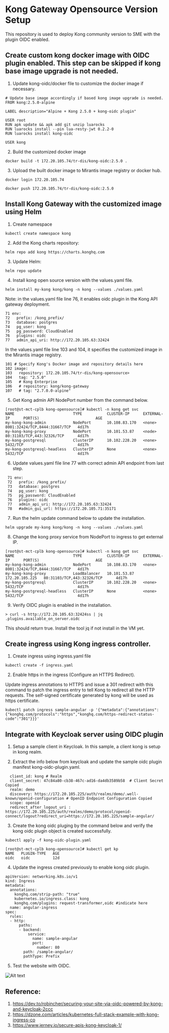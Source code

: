 # Kong Gateway Opensource Version Setup

This repository is used to deploy Kong community version to SME with the plugin OIDC enabled.

## Create custom kong docker image with OIDC plugin enabled. This step can be skipped if kong base image upgrade is not needed.

1. Update kong-oidc/docker file to customize the docker image if necessary.

```
# Update base image accordingly if based kong image upgrade is needed.
FROM kong:2.5.0-alpine	

LABEL description="Alpine + Kong 2.5.0 + kong-oidc plugin"

USER root
RUN apk update && apk add git unzip luarocks
RUN luarocks install --pin lua-resty-jwt 0.2.2-0
RUN luarocks install kong-oidc

USER kong
```

2. Build the customized docker image

```
docker build -t 172.20.105.74/tr-dis/kong-oidc:2.5.0 .
```

3. Upload the built docker image to Mirantis image registry or docker hub.

```
docker login 172.20.105.74
```

```
docker push 172.20.105.74/tr-dis/kong-oidc:2.5.0
```

## Install Kong Gateway with the customized image using Helm

1. Create namespace

```
kubectl create namespace kong
```

2. Add the Kong charts repository:

```
helm repo add kong https://charts.konghq.com
```

3. Update Helm:

```
helm repo update
```

4. Install kong open source version with the values.yaml file.

```
helm install my-kong kong/kong -n kong --values ./values.yaml
```

Note: in the values.yaml file line 76, it enables oidc plugin in the Kong API gateway deployment.

```
71 env:
72   prefix: /kong_prefix/
73   database: postgres
74   pg_user: kong
75   pg_password: CloudEnabled
76   plugins: oidc
77   admin_api_uri: http://172.20.105.63:32424
```

In the values.yaml file line 103 and 104, it specifies the customized image in the Mirantis image registry.

```
101 # Specify Kong's Docker image and repository details here
102 image:
103   repository: 172.20.105.74/tr-dis/kong-opensource>
104   tag: "2.5.0"
105   # Kong Enterprise
106   # repository: kong/kong-gateway
107   # tag: "2.7.0.0-alpine"
```

5. Get Kong admin API NodePort number from the command below.

```
[root@st-mct-cplb kong-opensource]# kubectl -n kong get svc
NAME                          TYPE           CLUSTER-IP      EXTERNAL-IP      PORT(S)                         AGE
my-kong-kong-admin            NodePort       10.108.83.170   <none>           8001:32424/TCP,8444:31667/TCP   4d17h
my-kong-kong-proxy            NodePort       10.101.53.87    <node>           80:31103/TCP,443:32326/TCP      4d17h
my-kong-postgresql            ClusterIP      10.102.228.20   <none>           5432/TCP                        4d17h
my-kong-postgresql-headless   ClusterIP      None            <none>           5432/TCP                        4d17h
```

6. Update values.yaml file line 77 with correct admin API endpoint from last step.

```
 71 env:
 72   prefix: /kong_prefix/
 73   database: postgres
 74   pg_user: kong
 75   pg_password: CloudEnabled
 76   plugins: oidc
 77   admin_api_uri: http://172.20.105.63:32424
 78   #admin_gui_url: https://172.20.105.71:35171
```

7. Run the helm update command below to update the installation.

```
helm upgrade my-kong kong/kong -n kong --values ./values.yaml
```

8. Change the kong proxy service from NodePort to ingress to get external IP.

```
[root@st-mct-cplb kong-opensource]# kubectl -n kong get svc
NAME                          TYPE           CLUSTER-IP      EXTERNAL-IP      PORT(S)                         AGE
my-kong-kong-admin            NodePort       10.108.83.170   <none>           8001:32424/TCP,8444:31667/TCP   4d17h
my-kong-kong-proxy            LoadBalancer   10.101.53.87    172.20.105.225   80:31103/TCP,443:32326/TCP      4d17h
my-kong-postgresql            ClusterIP      10.102.228.20   <none>           5432/TCP                        4d17h
my-kong-postgresql-headless   ClusterIP      None            <none>           5432/TCP                        4d17h
```

9. Verify OIDC plugin is enabled in the installation.

```
> curl -s http://172.20.105.63:32424ss | jq .plugins.available_on_server.oidc
```

This should return true. Install the tool jq if not install in the VM yet.


## Create ingress using Kong ingress controller.

1. Create ingress using ingress.yaml file

```
kubectl create -f ingress.yaml
```

2. Enable https in the ingress (Configure an HTTPS Redirect).

Update ingress annotations to HTTPS and issue a 301 redirect with this command to patch the ingress entry to tell Kong to redirect all the HTTP requests. The self-signed certificate generated by kong will be used as https certificate.

```
kubectl patch ingress sample-angular -p '{"metadata":{"annotations":{"konghq.com/protocols":"https","konghq.com/https-redirect-status-code":"301"}}}'
```

## Integrate with Keycloak server using OIDC plugin

1. Setup a sample client in Keycloak. In this sample, a client kong is setup in kong realm.

2. Extract the info below from keycloak and update the sample oidc plugin manifest kong-oidc-plugin.yaml.

```
  client_id: kong # Realm
  client_secret: 47c84a80-cb38-467c-ad16-da4db3589b58  # Client Secret Copied
  realm: demo
  discovery: https://172.20.105.225/auth/realms/demo/.well-known/openid-configuration # OpenID Endpoint Configuration Copied
  scope: openid
  redirect_after_logout_uri : https://172.20.105.225/auth/realms/demo/protocol/openid-connect/logout?redirect_uri=https://172.20.105.225/sample-angular/
```

3. Create the kong oidc pluging by the command below and verify the kong oidc plugin object is created successfully.

```
kubectl apply -f kong-oidc-plugin.yaml

[root@st-mct-cplb kong-opensource]# kubectl get kp
NAME   PLUGIN-TYPE   AGE
oidc   oidc          12d
```

4. Update the ingress created previously to enable kong oidc plugin.

```
apiVersion: networking.k8s.io/v1
kind: Ingress
metadata:
  annotations:
    konghq.com/strip-path: "true"
    kubernetes.io/ingress.class: kong
    konghq.com/plugins: request-transformer,oidc #indicate here
  name: angular-ingress
spec:
  rules:
  - http:
      paths:
      - backend:
          service:
            name: sample-angular
            port:
              number: 80
        path: /sample-angular/
        pathType: Prefix
```

5. Test the website with OIDC. 

![Alt text](./images/image-20211027142953063.png?raw=true "Title")

## Reference:
1. https://dev.to/robincher/securing-your-site-via-oidc-powered-by-kong-and-keycloak-2ccc
2. https://dzone.com/articles/kubernetes-full-stack-example-with-kong-ingress-co
3. https://www.jerney.io/secure-apis-kong-keycloak-1/

